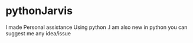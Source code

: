 # pythonJarvis
I made Personal assistance Using python .I am also new in python you can suggest me any idea/issue
